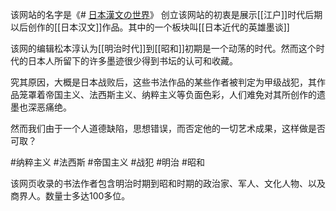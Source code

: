 该网站的名字是《# [日本漢文の世界](https://kambun.jp/index.html)》
创立该网站的初衷是展示[[江户]]时代后期以后创作的[[日本汉文]]作品。其中的一个板块叫[[日本近代的英雄墨谈]]

该网的编辑松本淳认为[[明治时代]]到[[昭和]]初期是一个动荡的时代。然而这个时代的日本人所留下的许多墨迹很少得到书坛的认可和收藏。

究其原因，大概是日本战败后，这些书法作品的某些作者被判定为甲级战犯，其作品笼罩着帝国主义、法西斯主义、纳粹主义等负面色彩，人们难免对其所创作的遗墨也深恶痛绝。

然而我们由于一个人道德缺陷，思想错误，而否定他的一切艺术成果，这样做是否可取？

#纳粹主义 #法西斯 #帝国主义 #战犯 #明治 #昭和 

该网页收录的书法作者包含明治时期到昭和时期的政治家、军人、文化人物、以及商界人。数量士多达100多位。